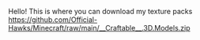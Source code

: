 Hello! This is where you can download my texture packs
https://github.com/Official-Hawks/Minecraft/raw/main/__Craftable__.3D.Models.zip
